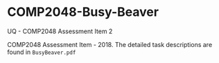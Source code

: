 # COMP2048-Busy-Beaver
UQ - COMP2048 Assessment Item 2

COMP2048 Assessment Item - 2018. The detailed task descriptions are found in `BusyBeaver.pdf`

